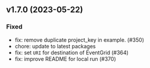 ## v1.7.0 (2023-05-22)
### Fixed
* fix: remove duplicate project_key in example. (#350)
* chore: update to latest packages
* fix: set `URI` for destination of EventGrid (#364)
* fix: improve README for local run (#370)
